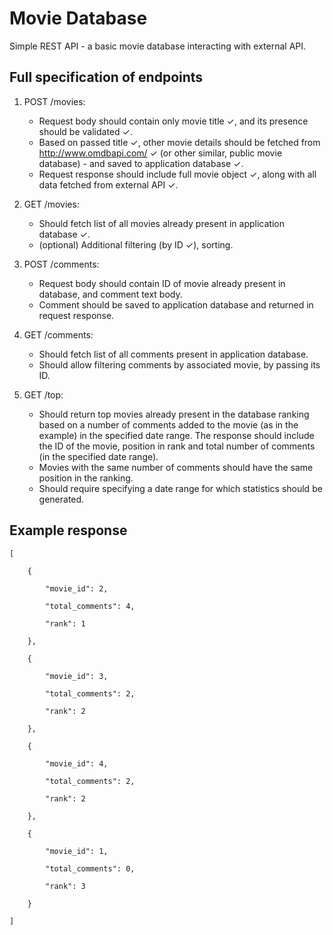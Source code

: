 # Movie Database

Simple REST API - a basic movie database interacting with external API.


## Full specification of endpoints

1. POST /movies:
    - Request body should contain only movie title ✓, and its presence should be validated ✓.
    - Based on passed title ✓, other movie details should be fetched from <http://www.omdbapi.com/> ✓ (or other similar, public movie database) - and saved to application database ✓.
    - Request response should include full movie object ✓, along with all data fetched from external API ✓.

2. GET /movies:
    - Should fetch list of all movies already present in application database ✓.
    - (optional) Additional filtering (by ID ✓), sorting.

3. POST /comments:
    - Request body should contain ID of movie already present in database, and comment text body.
    - Comment should be saved to application database and returned in request response.

4. GET /comments:
    - Should fetch list of all comments present in application database.
    - Should allow filtering comments by associated movie, by passing its ID.

5. GET /top:
    - Should return top movies already present in the database ranking based on a number of comments added to the movie (as in the example) in the specified date range. The response should include the ID of the movie, position in rank and total number of comments (in the specified date range).
    - Movies with the same number of comments should have the same position in the ranking.
    - Should require specifying a date range for which statistics should be generated.


## Example response

```
[

    {

        "movie_id": 2,

        "total_comments": 4,

        "rank": 1

    },

    {

        "movie_id": 3,

        "total_comments": 2,

        "rank": 2

    },

    {

        "movie_id": 4,

        "total_comments": 2,

        "rank": 2

    },

    {

        "movie_id": 1,

        "total_comments": 0,

        "rank": 3

    }

]
```
